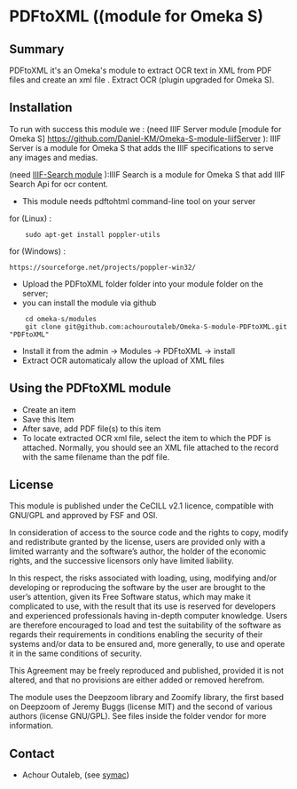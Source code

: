 PDFtoXML ((module for Omeka S)
=============================

Summary
-----------
PDFtoXML it's an Omeka's module to extract OCR text in XML from PDF files and create an xml file .
Extract OCR (plugin upgraded for Omeka S).


Installation
------------
To run with success this module we : 
(need  IIIF Server module [module for Omeka S] https://github.com/Daniel-KM/Omeka-S-module-IiifServer ): IIIF Server is a module for Omeka S that adds the IIIF specifications to serve any images and medias.

(need [IIIF-Search module](https://github.com/bubdxm/Omeka-S-module-IiifSearch) ):IIIF Search is a module for Omeka S that add IIIF Search Api for ocr content.


- This module needs pdftohtml command-line tool on your server

for (Linux) :
```
    sudo apt-get install poppler-utils
```
for (Windows) :
```
https://sourceforge.net/projects/poppler-win32/
```

- Upload the PDFtoXML folder folder into your module folder on the server;
- you can install the module via github

```
    cd omeka-s/modules  
    git clone git@github.com:achouroutaleb/Omeka-S-module-PDFtoXML.git "PDFtoXML"
```

- Install it from the admin → Modules → PDFtoXML -> install
- Extract OCR automaticaly allow the upload of XML files 

Using the PDFtoXML module
---------------------------

- Create an item
- Save this Item
- After save, add PDF file(s) to this item
- To locate extracted OCR xml file, select the item to which the PDF is attached. Normally, you should see an XML file attached to the record with the same filename than the pdf file. 


License
-------

This module is published under the CeCILL v2.1 licence, compatible with GNU/GPL and approved by FSF and OSI.

In consideration of access to the source code and the rights to copy, modify and redistribute granted by the license, users are provided only with a limited warranty and the software’s author, the holder of the economic rights, and the successive licensors only have limited liability.

In this respect, the risks associated with loading, using, modifying and/or developing or reproducing the software by the user are brought to the user’s attention, given its Free Software status, which may make it complicated to use, with the result that its use is reserved for developers and experienced professionals having in-depth computer knowledge. Users are therefore encouraged to load and test the suitability of the software as regards their requirements in conditions enabling the security of their systems and/or data to be ensured and, more generally, to use and operate it in the same conditions of security.

This Agreement may be freely reproduced and published, provided it is not altered, and that no provisions are either added or removed herefrom.

The module uses the Deepzoom library and Zoomify library, the first based on Deepzoom of Jeremy Buggs (license MIT) and the second of various authors (license GNU/GPL). See files inside the folder vendor for more information.

Contact
-------

* Achour Outaleb,  (see [symac](https://github.com/achouroutaleb))




